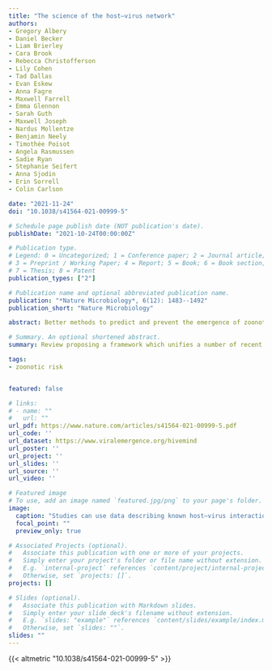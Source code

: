 ```yaml
---
title: "The science of the host–virus network"
authors:
- Gregory Albery
- Daniel Becker
- Liam Brierley
- Cara Brook
- Rebecca Christofferson
- Lily Cohen
- Tad Dallas
- Evan Eskew
- Anna Fagre
- Maxwell Farrell
- Emma Glennon
- Sarah Guth
- Maxwell Joseph
- Nardus Mollentze
- Benjamin Neely
- Timothée Poisot
- Angela Rasmussen
- Sadie Ryan
- Stephanie Seifert
- Anna Sjodin
- Erin Sorrell
- Colin Carlson 

date: "2021-11-24"
doi: "10.1038/s41564-021-00999-5"

# Schedule page publish date (NOT publication's date).
publishDate: "2021-10-24T00:00:00Z"

# Publication type.
# Legend: 0 = Uncategorized; 1 = Conference paper; 2 = Journal article;
# 3 = Preprint / Working Paper; 4 = Report; 5 = Book; 6 = Book section;
# 7 = Thesis; 8 = Patent
publication_types: ["2"]

# Publication name and optional abbreviated publication name.
publication: "*Nature Microbiology*, 6(12): 1483--1492"
publication_short: "Nature Microbiology"

abstract: Better methods to predict and prevent the emergence of zoonotic viruses could support future efforts to reduce the risk of epidemics. We propose a network science framework for understanding and predicting human and animal susceptibility to viral infections. Related approaches have so far helped to identify basic biological rules that govern cross-species transmission and structure the global virome. We highlight ways to make modelling both accurate and actionable, and discuss the barriers that prevent researchers from translating viral ecology into public health policies that could prevent future pandemics.

# Summary. An optional shortened abstract.
summary: Review proposing a framework which unifies a number of recent approaches for understanding and predicting human and animal susceptibility to viral infections. 

tags:
- zoonotic risk


featured: false

# links:
# - name: ""
#   url: ""
url_pdf: https://www.nature.com/articles/s41564-021-00999-5.pdf
url_code: ''
url_dataset: https://www.viralemergence.org/hivemind
url_poster: ''
url_project: ''
url_slides: ''
url_source: ''
url_video: ''

# Featured image
# To use, add an image named `featured.jpg/png` to your page's folder. 
image:
  caption: "Studies can use data describing known host–virus interactions to predict potential cross-species transmission. Several approaches involve predicting the structure of host–virus association networks (depicted here using real associations known from large datasets in disease ecology), including zoonotic risk prediction (A: can a virus infect humans?) and reservoir identification (B: where does a zoonotic virus come from?); work trying to predict viral host range (C: how many hosts?) and viral diversity (E: how many viruses?); and viral sharing analysis (D: which hosts share viruses?). All of these are subsets of a general problem (F): the prediction of bipartite network links, as a way of representing host–virus associations. Approaching these problems as general link prediction may lead to new insights, especially when considering a more complete network. For comparison, we show the full range of recorded interactions compiled across the HP3 database (G: black lines match the smaller examples, but additional known links are added in grey), for example a recent link prediction study found a high probability that two of these viruses (bovine viral diarrhoea disease virus 1 and bluetongue virus, red links) may have undiscovered zoonotic potential (red lines in ref. 37). Light and dark blue nodes on the right (G) represent the same viruses and hosts, respectively depicted on the left (A–F)."
  focal_point: ""
  preview_only: true

# Associated Projects (optional).
#   Associate this publication with one or more of your projects.
#   Simply enter your project's folder or file name without extension.
#   E.g. `internal-project` references `content/project/internal-project/index.md`.
#   Otherwise, set `projects: []`.
projects: []

# Slides (optional).
#   Associate this publication with Markdown slides.
#   Simply enter your slide deck's filename without extension.
#   E.g. `slides: "example"` references `content/slides/example/index.md`.
#   Otherwise, set `slides: ""`.
slides: ""
---
```


{{< altmetric "10.1038/s41564-021-00999-5" >}}